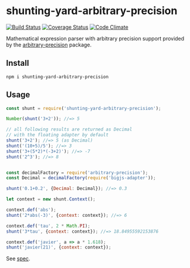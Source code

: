 # shunting-yard-arbitrary-precision

[![Build Status](https://travis-ci.org/javiercejudo/shunting-yard-arbitrary-precision.svg)](https://travis-ci.org/javiercejudo/shunting-yard-arbitrary-precision)
[![Coverage Status](https://coveralls.io/repos/javiercejudo/shunting-yard-arbitrary-precision/badge.svg?branch=master)](https://coveralls.io/r/javiercejudo/shunting-yard-arbitrary-precision?branch=master)
[![Code Climate](https://codeclimate.com/github/javiercejudo/shunting-yard-arbitrary-precision/badges/gpa.svg)](https://codeclimate.com/github/javiercejudo/shunting-yard-arbitrary-precision)

Mathematical expression parser with arbitrary precision support
provided by the [arbitrary-precision](https://github.com/javiercejudo/arbitrary-precision)
package.

## Install

    npm i shunting-yard-arbitrary-precision

## Usage

```js
const shunt = require('shunting-yard-arbitrary-precision');

Number(shunt('3+2')); //=> 5

// all following results are returned as Decimal
// with the floating adapter by default
shunt('3+2'); //=> 5 (as Decimal)
shunt('(10+5)/5'); //=> 3
shunt('3+(5*2)*(-3+2)'); //=> -7
shunt('2^3'); //=> 8


const decimalFactory = require('arbitrary-precision');
const Decimal = decimalFactory(require('bigjs-adapter'));

shunt('0.1+0.2', {Decimal: Decimal}); //=> 0.3

let context = new shunt.Context();

context.def('abs');
shunt('2*abs(-3)', {context: context}); //=> 6

context.def('tau', 2 * Math.PI);
shunt('3*tau', {context: context}); //=> 18.84955592153876

context.def('javier', a => a * 1.618);
shunt('javier(21)', {context: context});
```

See [spec](test/spec.js).
